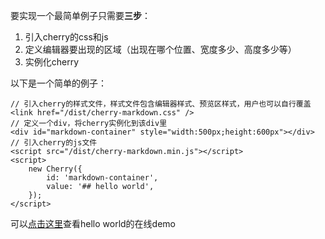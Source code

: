 要实现一个最简单例子只需要**三步**：
1. 引入cherry的css和js
2. 定义编辑器要出现的区域（出现在哪个位置、宽度多少、高度多少等）
3. 实例化cherry

以下是一个简单的例子：
```
// 引入cherry的样式文件，样式文件包含编辑器样式、预览区样式，用户也可以自行覆盖
<link href="/dist/cherry-markdown.css" /> 
// 定义一个div，将cherry实例化到该div里
<div id="markdown-container" style="width:500px;height:600px"></div> 
// 引入cherry的js文件
<script src="/dist/cherry-markdown.min.js"></script> 
<script>
    new Cherry({
        id: 'markdown-container', 
        value: '## hello world', 
    });
</script>
```
可以[点击这里](https://tencent.github.io/cherry-markdown/examples/basic.html)查看hello world的在线demo